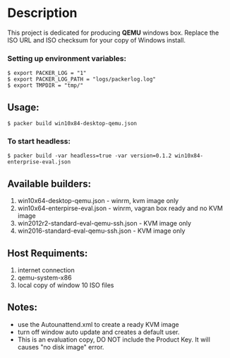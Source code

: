 # Description
This project is dedicated for producing **QEMU** windows box.
Replace the ISO URL and ISO checksum for your copy of Windows install.

### Setting up environment variables:
    $ export PACKER_LOG = "1"
    $ export PACKER_LOG_PATH = "logs/packerlog.log"
    $ export TMPDIR = "tmp/"

## Usage:
    $ packer build win10x84-desktop-qemu.json

   ### To start headless:
    $ packer build -var headless=true -var version=0.1.2 win10x84-enterprise-eval.json

## Available builders:
1. win10x64-desktop-qemu.json - winrm, kvm image only
1. win10x64-enterpirse-eval.json - winrm, vagran box ready and no KVM image
1. win2012r2-standard-eval-qemu-ssh.json - KVM image only
1. win2016-standard-eval-qemu-ssh.json - KVM image only

## Host Requiments:
1. internet connection
1. qemu-system-x86
1. local copy of window 10 ISO files

## Notes:
* use the Autounattend.xml to create a ready KVM image
* turn off window auto update and creates a default user.
* This is an evaluation copy, DO NOT include the Product Key.  It will causes "no disk image" error.
